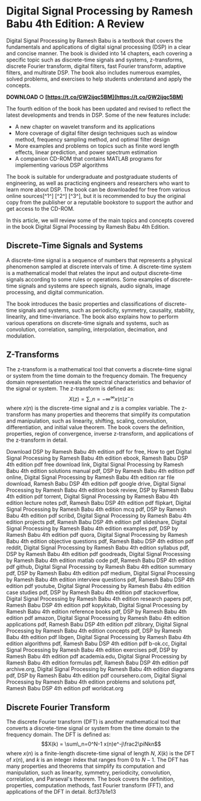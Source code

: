 
 
# Digital Signal Processing by Ramesh Babu 4th Edition: A Review
 
Digital Signal Processing by Ramesh Babu is a textbook that covers the fundamentals and applications of digital signal processing (DSP) in a clear and concise manner. The book is divided into 14 chapters, each covering a specific topic such as discrete-time signals and systems, z-transforms, discrete Fourier transform, digital filters, fast Fourier transform, adaptive filters, and multirate DSP. The book also includes numerous examples, solved problems, and exercises to help students understand and apply the concepts.
 
**DOWNLOAD ○ [https://t.co/GW2ijqc5BM](https://t.co/GW2ijqc5BM)**


 
The fourth edition of the book has been updated and revised to reflect the latest developments and trends in DSP. Some of the new features include:
 
- A new chapter on wavelet transform and its applications
- More coverage of digital filter design techniques such as window method, frequency sampling method, and optimal filter design
- More examples and problems on topics such as finite word length effects, linear prediction, and power spectrum estimation
- A companion CD-ROM that contains MATLAB programs for implementing various DSP algorithms

The book is suitable for undergraduate and postgraduate students of engineering, as well as practicing engineers and researchers who want to learn more about DSP. The book can be downloaded for free from various online sources[^1^] [^2^] [^3^], but it is recommended to buy the original copy from the publisher or a reputable bookstore to support the author and get access to the CD-ROM.

In this article, we will review some of the main topics and concepts covered in the book Digital Signal Processing by Ramesh Babu 4th Edition.
 
## Discrete-Time Signals and Systems
 
A discrete-time signal is a sequence of numbers that represents a physical phenomenon sampled at discrete intervals of time. A discrete-time system is a mathematical model that relates the input and output discrete-time signals according to some rules or operations. Some examples of discrete-time signals and systems are speech signals, audio signals, image processing, and digital communication.
 
The book introduces the basic properties and classifications of discrete-time signals and systems, such as periodicity, symmetry, causality, stability, linearity, and time-invariance. The book also explains how to perform various operations on discrete-time signals and systems, such as convolution, correlation, sampling, interpolation, decimation, and modulation.
 
## Z-Transforms
 
The z-transform is a mathematical tool that converts a discrete-time signal or system from the time domain to the frequency domain. The frequency domain representation reveals the spectral characteristics and behavior of the signal or system. The z-transform is defined as:
 $$X(z) = \sum\_n=-\infty^\infty x(n)z^-n$$ 
where $x(n)$ is the discrete-time signal and $z$ is a complex variable. The z-transform has many properties and theorems that simplify its computation and manipulation, such as linearity, shifting, scaling, convolution, differentiation, and initial value theorem. The book covers the definition, properties, region of convergence, inverse z-transform, and applications of the z-transform in detail.
 
Download DSP by Ramesh Babu 4th edition pdf for free,  How to get Digital Signal Processing by Ramesh Babu 4th edition ebook,  Ramesh Babu DSP 4th edition pdf free download link,  Digital Signal Processing by Ramesh Babu 4th edition solutions manual pdf,  DSP by Ramesh Babu 4th edition pdf online,  Digital Signal Processing by Ramesh Babu 4th edition rar file download,  Ramesh Babu DSP 4th edition pdf google drive,  Digital Signal Processing by Ramesh Babu 4th edition book review,  DSP by Ramesh Babu 4th edition pdf torrent,  Digital Signal Processing by Ramesh Babu 4th edition lecture notes pdf,  Ramesh Babu DSP 4th edition pdf flipkart,  Digital Signal Processing by Ramesh Babu 4th edition mcq pdf,  DSP by Ramesh Babu 4th edition pdf scribd,  Digital Signal Processing by Ramesh Babu 4th edition projects pdf,  Ramesh Babu DSP 4th edition pdf slideshare,  Digital Signal Processing by Ramesh Babu 4th edition examples pdf,  DSP by Ramesh Babu 4th edition pdf quora,  Digital Signal Processing by Ramesh Babu 4th edition objective questions pdf,  Ramesh Babu DSP 4th edition pdf reddit,  Digital Signal Processing by Ramesh Babu 4th edition syllabus pdf,  DSP by Ramesh Babu 4th edition pdf goodreads,  Digital Signal Processing by Ramesh Babu 4th edition matlab code pdf,  Ramesh Babu DSP 4th edition pdf github,  Digital Signal Processing by Ramesh Babu 4th edition summary pdf,  DSP by Ramesh Babu 4th edition pdf medium,  Digital Signal Processing by Ramesh Babu 4th edition interview questions pdf,  Ramesh Babu DSP 4th edition pdf youtube,  Digital Signal Processing by Ramesh Babu 4th edition case studies pdf,  DSP by Ramesh Babu 4th edition pdf stackoverflow,  Digital Signal Processing by Ramesh Babu 4th edition research papers pdf,  Ramesh Babu DSP 4th edition pdf kopykitab,  Digital Signal Processing by Ramesh Babu 4th edition reference books pdf,  DSP by Ramesh Babu 4th edition pdf amazon,  Digital Signal Processing by Ramesh Babu 4th edition applications pdf,  Ramesh Babu DSP 4th edition pdf zlibrary,  Digital Signal Processing by Ramesh Babu 4th edition concepts pdf,  DSP by Ramesh Babu 4th edition pdf libgen,  Digital Signal Processing by Ramesh Babu 4th edition algorithms pdf,  Ramesh Babu DSP 4th edition pdf b-ok.cc,  Digital Signal Processing by Ramesh Babu 4th edition exercises pdf,  DSP by Ramesh Babu 4th edition pdf academia.edu,  Digital Signal Processing by Ramesh Babu 4th edition formulas pdf,  Ramesh Babu DSP 4th edition pdf archive.org,  Digital Signal Processing by Ramesh Babu 4th edition diagrams pdf,  DSP by Ramesh Babu 4th edition pdf coursehero.com,  Digital Signal Processing by Ramesh Babu 4th edition problems and solutions pdf,  Ramesh Babu DSP 4th edition pdf worldcat.org
 
## Discrete Fourier Transform
 
The discrete Fourier transform (DFT) is another mathematical tool that converts a discrete-time signal or system from the time domain to the frequency domain. The DFT is defined as:
 $$X(k) = \sum\_n=0^N-1 x(n)e^-j\frac2\piNkn$$ 
where $x(n)$ is a finite-length discrete-time signal of length $N$, $X(k)$ is the DFT of $x(n)$, and $k$ is an integer index that ranges from $0$ to $N-1$. The DFT has many properties and theorems that simplify its computation and manipulation, such as linearity, symmetry, periodicity, convolution, correlation, and Parseval's theorem. The book covers the definition, properties, computation methods, fast Fourier transform (FFT), and applications of the DFT in detail.
 8cf37b1e13
 
